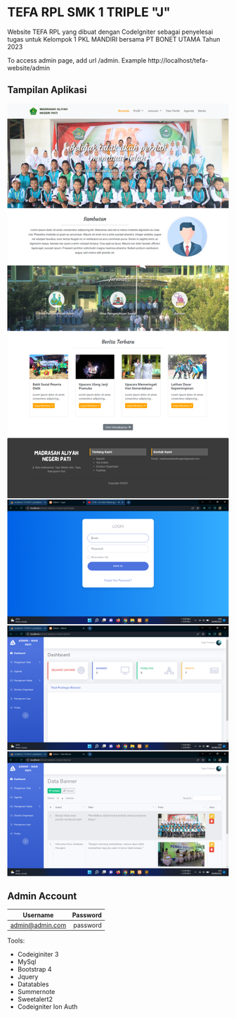 # TEFA RPL SMK 1 TRIPLE "J"
Website TEFA RPL yang dibuat dengan CodeIgniter sebagai penyelesai tugas untuk Kelompok 1 PKL MANDIRI bersama PT BONET UTAMA Tahun 2023

To access admin page, add url /admin. Example http://localhost/tefa-website/admin

## Tampilan Aplikasi
![ss](asset/ss1.png)
![ss](asset/ss2.png)
![ss](asset/ss3.png)
![ss](asset/ss4.png)

## Admin Account
|    Username    | Password |
|:--------------:|---------:|
| admin@admin.com | password |


Tools:
- Codeiginiter 3
- MySql
- Bootstrap 4
- Jquery
- Datatables
- Summernote
- Sweetalert2
- Codeigniter Ion Auth
